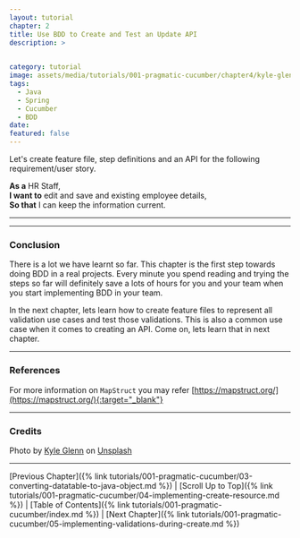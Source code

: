 ```yaml
---
layout: tutorial
chapter: 2
title: Use BDD to Create and Test an Update API
description: >
  

category: tutorial
image: assets/media/tutorials/001-pragmatic-cucumber/chapter4/kyle-glenn-YkOQ4So1TXM-unsplash.jpg
tags:
  - Java
  - Spring
  - Cucumber
  - BDD
date:
featured: false
---
```


Let's create feature file, step definitions and an API for the following requirement/user story.
    
**As a** HR Staff,  
**I want to** edit and save and existing employee details,  
**So that** I can keep the information current.  

<hr>



<hr>

### Conclusion

There is a lot we have learnt so far. This chapter is the first step towards doing BDD in a real projects. Every minute you spend reading and trying the steps so far will definitely save a lots of hours for you and your team when you start implementing BDD in your team.

In the next chapter, lets learn how to create feature files to represent all validation use cases and test those validations. This is also a common use case when it comes to creating an API. Come on, lets learn that in next chapter.

<hr>

### References

For more information on `MapStruct` you may refer [https://mapstruct.org/](https://mapstruct.org/){:target="_blank"}

<hr>

### Credits

Photo by <a href="https://unsplash.com/@kylejglenn?utm_source=unsplash&utm_medium=referral&utm_content=creditCopyText">Kyle Glenn</a> on <a href="https://unsplash.com/s/photos/accomplishment?utm_source=unsplash&utm_medium=referral&utm_content=creditCopyText">Unsplash</a>
  
<hr>

[Previous Chapter]({% link tutorials/001-pragmatic-cucumber/03-converting-datatable-to-java-object.md %}) | 
[Scroll Up to Top]({% link tutorials/001-pragmatic-cucumber/04-implementing-create-resource.md %}) | 
[Table of Contents]({% link tutorials/001-pragmatic-cucumber/index.md %}) |
[Next Chapter]({% link tutorials/001-pragmatic-cucumber/05-implementing-validations-during-create.md %})

